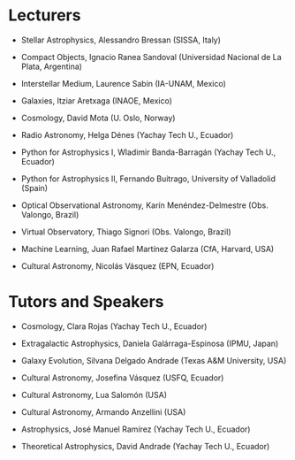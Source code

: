 # Lecturers

- Stellar Astrophysics, Alessandro Bressan (SISSA, Italy)

- Compact Objects, Ignacio Ranea Sandoval	(Universidad Nacional de La Plata, Argentina)
  
- Interstellar Medium, Laurence Sabin (IA-UNAM, Mexico)
  
- Galaxies, Itziar Aretxaga (INAOE, Mexico)

- Cosmology, David Mota (U. Oslo, Norway)

- Radio Astronomy, Helga Dénes (Yachay Tech U., Ecuador)

- Python for Astrophysics I, Wladimir Banda-Barragán (Yachay Tech U., Ecuador)

- Python for Astrophysics II, Fernando Buitrago, University of Valladolid (Spain)

- Optical Observational Astronomy, Karín Menéndez-Delmestre (Obs. Valongo, Brazil)
  
- Virtual Observatory, Thiago Signori (Obs. Valongo, Brazil)

- Machine Learning, Juan Rafael Martínez Galarza (CfA, Harvard, USA)

- Cultural Astronomy, Nicolás Vásquez (EPN, Ecuador)

# Tutors and Speakers

- Cosmology, Clara Rojas (Yachay Tech U., Ecuador)
  
- Extragalactic Astrophysics, Daniela Galárraga-Espinosa (IPMU, Japan)
  
- Galaxy Evolution, Silvana Delgado Andrade (Texas A&M University, USA)

- Cultural Astronomy, Josefina Vásquez (USFQ, Ecuador)

- Cultural Astronomy, Lua Salomón (USA)
  
- Cultural Astronomy, Armando Anzellini (USA)

- Astrophysics, José Manuel Ramírez (Yachay Tech U., Ecuador)

- Theoretical Astrophysics, David Andrade (Yachay Tech U., Ecuador)
